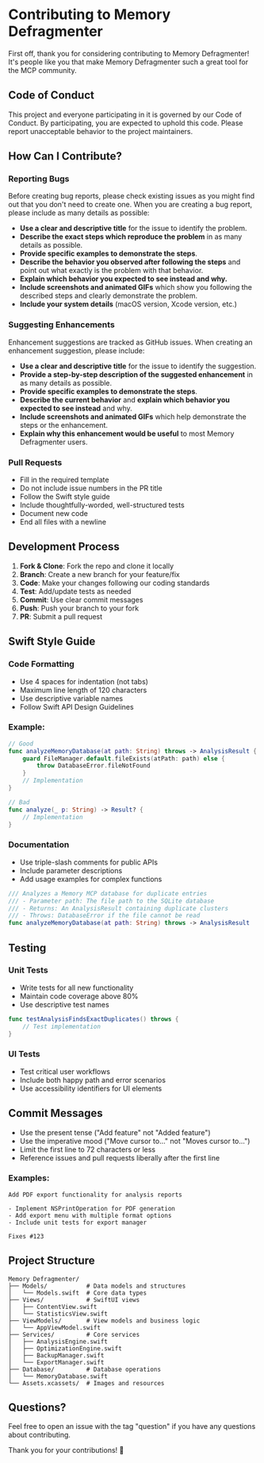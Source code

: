 # Contributing to Memory Defragmenter

First off, thank you for considering contributing to Memory Defragmenter! It's people like you that make Memory Defragmenter such a great tool for the MCP community.

## Code of Conduct

This project and everyone participating in it is governed by our Code of Conduct. By participating, you are expected to uphold this code. Please report unacceptable behavior to the project maintainers.

## How Can I Contribute?

### Reporting Bugs

Before creating bug reports, please check existing issues as you might find out that you don't need to create one. When you are creating a bug report, please include as many details as possible:

* **Use a clear and descriptive title** for the issue to identify the problem.
* **Describe the exact steps which reproduce the problem** in as many details as possible.
* **Provide specific examples to demonstrate the steps**.
* **Describe the behavior you observed after following the steps** and point out what exactly is the problem with that behavior.
* **Explain which behavior you expected to see instead and why.**
* **Include screenshots and animated GIFs** which show you following the described steps and clearly demonstrate the problem.
* **Include your system details** (macOS version, Xcode version, etc.)

### Suggesting Enhancements

Enhancement suggestions are tracked as GitHub issues. When creating an enhancement suggestion, please include:

* **Use a clear and descriptive title** for the issue to identify the suggestion.
* **Provide a step-by-step description of the suggested enhancement** in as many details as possible.
* **Provide specific examples to demonstrate the steps**.
* **Describe the current behavior** and **explain which behavior you expected to see instead** and why.
* **Include screenshots and animated GIFs** which help demonstrate the steps or the enhancement.
* **Explain why this enhancement would be useful** to most Memory Defragmenter users.

### Pull Requests

* Fill in the required template
* Do not include issue numbers in the PR title
* Follow the Swift style guide
* Include thoughtfully-worded, well-structured tests
* Document new code
* End all files with a newline

## Development Process

1. **Fork & Clone**: Fork the repo and clone it locally
2. **Branch**: Create a new branch for your feature/fix
3. **Code**: Make your changes following our coding standards
4. **Test**: Add/update tests as needed
5. **Commit**: Use clear commit messages
6. **Push**: Push your branch to your fork
7. **PR**: Submit a pull request

## Swift Style Guide

### Code Formatting

* Use 4 spaces for indentation (not tabs)
* Maximum line length of 120 characters
* Use descriptive variable names
* Follow Swift API Design Guidelines

### Example:
```swift
// Good
func analyzeMemoryDatabase(at path: String) throws -> AnalysisResult {
    guard FileManager.default.fileExists(atPath: path) else {
        throw DatabaseError.fileNotFound
    }
    // Implementation
}

// Bad
func analyze(_ p: String) -> Result? {
    // Implementation
}
```

### Documentation

* Use triple-slash comments for public APIs
* Include parameter descriptions
* Add usage examples for complex functions

```swift
/// Analyzes a Memory MCP database for duplicate entries
/// - Parameter path: The file path to the SQLite database
/// - Returns: An AnalysisResult containing duplicate clusters
/// - Throws: DatabaseError if the file cannot be read
func analyzeMemoryDatabase(at path: String) throws -> AnalysisResult
```

## Testing

### Unit Tests

* Write tests for all new functionality
* Maintain code coverage above 80%
* Use descriptive test names

```swift
func testAnalysisFindsExactDuplicates() throws {
    // Test implementation
}
```

### UI Tests

* Test critical user workflows
* Include both happy path and error scenarios
* Use accessibility identifiers for UI elements

## Commit Messages

* Use the present tense ("Add feature" not "Added feature")
* Use the imperative mood ("Move cursor to..." not "Moves cursor to...")
* Limit the first line to 72 characters or less
* Reference issues and pull requests liberally after the first line

### Examples:
```
Add PDF export functionality for analysis reports

- Implement NSPrintOperation for PDF generation
- Add export menu with multiple format options
- Include unit tests for export manager

Fixes #123
```

## Project Structure

```
Memory Defragmenter/
├── Models/           # Data models and structures
│   └── Models.swift  # Core data types
├── Views/            # SwiftUI views
│   ├── ContentView.swift
│   └── StatisticsView.swift
├── ViewModels/       # View models and business logic
│   └── AppViewModel.swift
├── Services/         # Core services
│   ├── AnalysisEngine.swift
│   ├── OptimizationEngine.swift
│   ├── BackupManager.swift
│   └── ExportManager.swift
├── Database/         # Database operations
│   └── MemoryDatabase.swift
└── Assets.xcassets/  # Images and resources
```

## Questions?

Feel free to open an issue with the tag "question" if you have any questions about contributing.

Thank you for your contributions! 🎉
